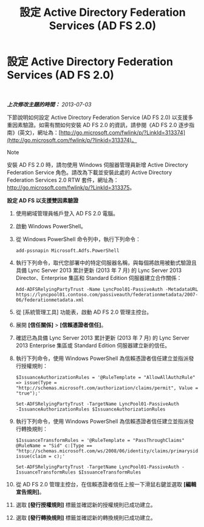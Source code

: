 ﻿---
title: 設定 Active Directory Federation Services (AD FS 2.0)
TOCTitle: 設定 Active Directory Federation Services (AD FS 2.0)
ms:assetid: 0ba8657f-55b8-41b3-960c-fdc5eeee6978
ms:mtpsurl: https://technet.microsoft.com/zh-tw/library/Dn308561(v=OCS.15)
ms:contentKeyID: 56269060
ms.date: 08/10/2015
mtps_version: v=OCS.15
ms.translationtype: HT
---

# 設定 Active Directory Federation Services (AD FS 2.0)
 

_**上次修改主題的時間：** 2013-07-03_

下節說明如何設定 Active Directory Federation Service (AD FS 2.0) 以支援多重因素驗證。如需有關如何安裝 AD FS 2.0 的資訊，請參閱《AD FS 2.0 逐步指南》(英文)，網址為：[http://go.microsoft.com/fwlink/p/?LinkId=313374](http://go.microsoft.com/fwlink/p/?linkid=313374)。

> [!NOTE]  
> 安裝 AD FS 2.0 時，請勿使用 Windows 伺服器管理員新增 Active Directory Federation Service 角色。請改為下載並安裝此處的 Active Directory Federation Services 2.0 RTW 套件，網址為：<a href="http://go.microsoft.com/fwlink/p/?linkid=313375">http://go.microsoft.com/fwlink/p/?LinkId=313375</a>。




**設定 AD FS 以支援雙因素驗證**

1.  使用網域管理員帳戶登入 AD FS 2.0 電腦。

2.  啟動 Windows PowerShell。

3.  從 Windows PowerShell 命令列中，執行下列命令：
    
        add-pssnapin Microsoft.Adfs.PowerShell

4.  執行下列命令，取代您部署中的特定伺服器名稱，與每個將啟用被動式驗證且具備 Lync Server 2013 累計更新 (2013 年 7 月) 的 Lync Server 2013 Director、Enterprise 集區和 Standard Edition 伺服器建立合作關係：
    
        Add-ADFSRelyingPartyTrust -Name LyncPool01-PassiveAuth -MetadataURL https://lyncpool01.contoso.com/passiveauth/federationmetadata/2007-06/federationmetadata.xml

5.  從 \[系統管理工具\] 功能表，啟動 AD FS 2.0 管理主控台。

6.  展開 **\[信任關係\]** \> **\[信賴憑證者信任\]**。

7.  確認已為具備 Lync Server 2013 累計更新 (2013 年 7 月) 的 Lync Server 2013 Enterprise 集區或 Standard Edition 伺服器建立新的信任。

8.  執行下列命令，使用 Windows PowerShell 為信賴憑證者信任建立並指派發行授權規則：
    
      ```
      $IssuanceAuthorizationRules = '@RuleTemplate = "AllowAllAuthzRule" => issue(Type = "http://schemas.microsoft.com/authorization/claims/permit", Value = "true");'
      ```
      ```
      Set-ADFSRelyingPartyTrust -TargetName LyncPool01-PassiveAuth 
      -IssuanceAuthorizationRules $IssuanceAuthorizationRules
      ```


9.  執行下列命令，使用 Windows PowerShell 為信賴憑證者信任建立並指派發行轉換規則：
    
      ```
      $IssuanceTransformRules = '@RuleTemplate = "PassThroughClaims" @RuleName = "Sid" c:[Type == "http://schemas.microsoft.com/ws/2008/06/identity/claims/primarysid"]=> issue(claim = c);'
      ```
      ```
      Set-ADFSRelyingPartyTrust -TargetName LyncPool01-PassiveAuth -IssuanceTransformRules $IssuanceTransformRules
      ```

10. 從 AD FS 2.0 管理主控台，在信賴憑證者信任上按一下滑鼠右鍵並選取 **\[編輯宣告規則\]**。

11. 選取 **\[發行授權規則\]** 標籤並確認新的授權規則已成功建立。

12. 選取 **\[發行轉換規則\]** 標籤並確認新的轉換規則已成功建立。


